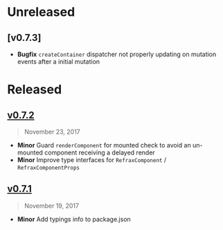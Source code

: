 # Unreleased

## [v0.7.3]

- **Bugfix** `createContainer` dispatcher not properly updating on mutation events after a initial mutation

# Released

## [v0.7.2](https://github.com/netarc/refrax/compare/v0.7.1...v0.7.2)
> November 23, 2017

- **Minor** Guard `renderComponent` for mounted check to avoid an un-mounted component receiving a delayed render
- **Minor** Improve type interfaces for `RefraxComponent` / `RefraxComponentProps`

## [v0.7.1](https://github.com/netarc/refrax/compare/v0.7.0...v0.7.1)
> November 19, 2017

- **Minor** Add typings info to package.json
